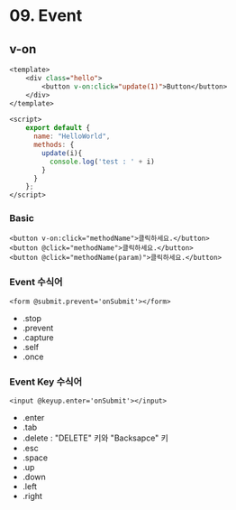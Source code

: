 # 09. Event

## v-on

```JSP
<template>
    <div class="hello">
        <button v-on:click="update(1)">Button</button>
    </div>
</template>

<script>
    export default {
      name: "HelloWorld",
      methods: {
        update(i){
          console.log('test : ' + i)
        }
      }
    };
</script>
```

### Basic

```HAML
<button v-on:click="methodName">클릭하세요.</button>
<button @click="methodName">클릭하세요.</button>
<button @click="methodName(param)">클릭하세요.</button>
```

### Event 수식어

```HAML
<form @submit.prevent='onSubmit'></form>
```

* .stop
* .prevent
* .capture
* .self
* .once

### Event Key 수식어

```HAML
<input @keyup.enter='onSubmit'></input>
```

* .enter
* .tab
* .delete : "DELETE" 키와 "Backsapce" 키
* .esc
* .space
* .up
* .down
* .left
* .right
